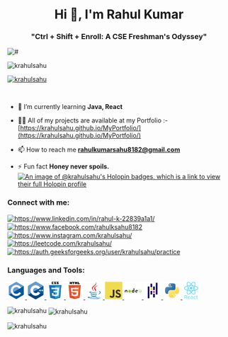 <h1 align="center">Hi 👋, I'm Rahul Kumar</h1>
<h3 align="center">"Ctrl + Shift + Enroll: A CSE Freshman's Odyssey"</h3>
<img src="https://media.tenor.com/9UERneabKX8AAAAi/ff-logo.gif" alt="#" srcset="#">


<p align="left"> <img src="https://komarev.com/ghpvc/?username=krahulsahu&label=Profile%20views&color=0e75b6&style=flat"
        alt="krahulsahu" /> </p>

<p align="left"> <a href="https://github.com/ryo-ma/github-profile-trophy"><img
            src="https://github-profile-trophy.vercel.app/?username=krahulsahu" alt="krahulsahu" /></a> </p>

<p align="left"> <a href="https://twitter.com/" target="blank"><img
            src="https://img.shields.io/twitter/follow/?logo=twitter&style=for-the-badge" alt="" /></a> </p>

- 🌱 I’m currently learning **Java, React**


- 👨‍💻 All of my projects are available at my Portfolio :-
[https://krahulsahu.github.io/MyPortfolio/](https://krahulsahu.github.io/MyPortfolio/)
- 📫 How to reach me **rahulkumarsahu8182@gmail.com**
- ⚡ Fun fact **Honey never spoils.**
[![An image of @krahulsahu's Holopin badges, which is a link to view their full Holopin
profile](https://holopin.me/krahulsahu)](https://holopin.io/@krahulsahu)

<h3 align="left">Connect with me:</h3>
<p align="left">
    <a href="https://linkedin.com/in/https://www.linkedin.com/in/rahul-k-22839a1a1/" target="blank"><img align="center"
            src="https://raw.githubusercontent.com/rahuldkjain/github-profile-readme-generator/master/src/images/icons/Social/linked-in-alt.svg"
            alt="https://www.linkedin.com/in/rahul-k-22839a1a1/" height="30" width="40" /></a>
    <a href="https://fb.com/https://www.facebook.com/rahulksahu8182" target="blank"><img align="center"
            src="https://raw.githubusercontent.com/rahuldkjain/github-profile-readme-generator/master/src/images/icons/Social/facebook.svg"
            alt="https://www.facebook.com/rahulksahu8182" height="30" width="40" /></a>
    <a href="https://instagram.com/https://www.instagram.com/krahulsahu/" target="blank"><img align="center"
            src="https://raw.githubusercontent.com/rahuldkjain/github-profile-readme-generator/master/src/images/icons/Social/instagram.svg"
            alt="https://www.instagram.com/krahulsahu/" height="30" width="40" /></a>
    <a href="https://www.leetcode.com/https://leetcode.com/krahulsahu/" target="blank"><img align="center"
            src="https://raw.githubusercontent.com/rahuldkjain/github-profile-readme-generator/master/src/images/icons/Social/leet-code.svg"
            alt="https://leetcode.com/krahulsahu/" height="30" width="40" /></a>
    <a href="https://auth.geeksforgeeks.org/user/https://auth.geeksforgeeks.org/user/krahulsahu/practice"
        target="blank"><img align="center"
            src="https://raw.githubusercontent.com/rahuldkjain/github-profile-readme-generator/master/src/images/icons/Social/geeks-for-geeks.svg"
            alt="https://auth.geeksforgeeks.org/user/krahulsahu/practice" height="30" width="40" /></a>
</p>

<h3 align="left">Languages and Tools:</h3>
<p align="left"> <a href="https://www.cprogramming.com/" target="_blank" rel="noreferrer"> <img
            src="https://raw.githubusercontent.com/devicons/devicon/master/icons/c/c-original.svg" alt="c" width="40"
            height="40" /> </a> <a href="https://www.w3schools.com/cpp/" target="_blank" rel="noreferrer"> <img
            src="https://raw.githubusercontent.com/devicons/devicon/master/icons/cplusplus/cplusplus-original.svg"
            alt="cplusplus" width="40" height="40" /> </a> <a href="https://www.w3schools.com/css/" target="_blank"
        rel="noreferrer"> <img
            src="https://raw.githubusercontent.com/devicons/devicon/master/icons/css3/css3-original-wordmark.svg"
            alt="css3" width="40" height="40" /> </a> <a href="https://www.w3.org/html/" target="_blank"
        rel="noreferrer"> <img
            src="https://raw.githubusercontent.com/devicons/devicon/master/icons/html5/html5-original-wordmark.svg"
            alt="html5" width="40" height="40" /> </a> <a href="https://www.java.com" target="_blank" rel="noreferrer">
        <img src="https://raw.githubusercontent.com/devicons/devicon/master/icons/java/java-original.svg" alt="java"
            width="40" height="40" /> </a> <a href="https://developer.mozilla.org/en-US/docs/Web/JavaScript"
        target="_blank" rel="noreferrer"> <img
            src="https://raw.githubusercontent.com/devicons/devicon/master/icons/javascript/javascript-original.svg"
            alt="javascript" width="40" height="40" /> </a> <a href="https://nodejs.org" target="_blank"
        rel="noreferrer"> <img
            src="https://raw.githubusercontent.com/devicons/devicon/master/icons/nodejs/nodejs-original-wordmark.svg"
            alt="nodejs" width="40" height="40" /> </a> <a href="https://pandas.pydata.org/" target="_blank"
        rel="noreferrer"> <img
            src="https://raw.githubusercontent.com/devicons/devicon/2ae2a900d2f041da66e950e4d48052658d850630/icons/pandas/pandas-original.svg"
            alt="pandas" width="40" height="40" /> </a> <a href="https://www.python.org" target="_blank"
        rel="noreferrer"> <img
            src="https://raw.githubusercontent.com/devicons/devicon/master/icons/python/python-original.svg"
            alt="python" width="40" height="40" /> </a> <a href="https://reactjs.org/" target="_blank" rel="noreferrer">
        <img src="https://raw.githubusercontent.com/devicons/devicon/master/icons/react/react-original-wordmark.svg"
            alt="react" width="40" height="40" /> </a> </p>

<p><img align="left"
        src="https://github-readme-stats.vercel.app/api/top-langs?username=krahulsahu&show_icons=true&locale=en&layout=compact"
        alt="krahulsahu" /></p>

<p>&nbsp;<img align="center"
        src="https://github-readme-stats.vercel.app/api?username=krahulsahu&show_icons=true&locale=en"
        alt="krahulsahu" /></p>

<p><img align="center" src="https://github-readme-streak-stats.herokuapp.com/?user=krahulsahu&" alt="krahulsahu" /></p>
